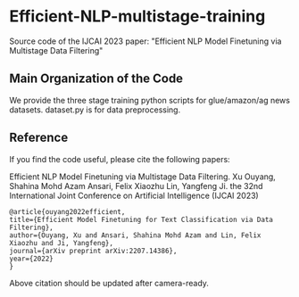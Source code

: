 # Efficient-NLP-multistage-training

Source code of the IJCAI 2023 paper: "Efficient NLP Model Finetuning via Multistage Data Filtering"

## Main Organization of the Code	

We provide the three stage training python scripts for glue/amazon/ag news datasets.
dataset.py is for data preprocessing.

## Reference

If you find the code useful, please cite the following papers:

Efficient NLP Model Finetuning via Multistage Data Filtering. Xu Ouyang, Shahina Mohd Azam Ansari, Felix Xiaozhu Lin, Yangfeng Ji. the 32nd International Joint Conference on Artificial Intelligence (IJCAI 2023)

    @article{ouyang2022efficient,
    title={Efficient Model Finetuning for Text Classification via Data Filtering},
    author={Ouyang, Xu and Ansari, Shahina Mohd Azam and Lin, Felix Xiaozhu and Ji, Yangfeng},
    journal={arXiv preprint arXiv:2207.14386},
    year={2022}
    }
Above citation should be updated after camera-ready.